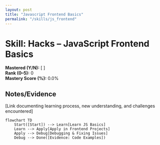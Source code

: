 ```yaml
---
layout: post
title: "Javascript Frontend Basics"
permalink: "/skills/js_frontend"
---
```


# Skill: Hacks – JavaScript Frontend Basics

**Mastered (Y/N):** [ ]  
**Rank (0–5):** 0  
**Mastery Score (%):** 0.0%

## Notes/Evidence
[Link documenting learning process, new understanding, and challenges encountered]

```mermaid
flowchart TD
    Start([Start]) --> Learn[Learn JS Basics]
    Learn --> Apply[Apply in Frontend Projects]
    Apply --> Debug[Debugging & Fixing Issues]
    Debug --> Done([Evidence: Code Examples])
